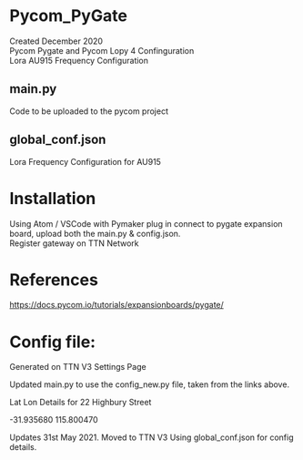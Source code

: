 # Pycom_PyGate
Created December 2020 \
Pycom Pygate and Pycom Lopy 4 Confinguration \
Lora AU915 Frequency Configuration

## main.py
Code to be uploaded to the pycom project

## global_conf.json
Lora Frequency Configuration for AU915

# Installation
Using Atom / VSCode with Pymaker plug in connect to pygate expansion board, upload both the main.py & config.json. \
Register gateway on TTN Network

# References
https://docs.pycom.io/tutorials/expansionboards/pygate/

# Config file:
Generated on TTN V3 Settings Page

Updated main.py to use the config_new.py file, taken from the links above.

Lat Lon Details for 22 Highbury Street

-31.935680
115.800470

Updates 31st May 2021.
Moved to TTN V3
Using global_conf.json for config details.

